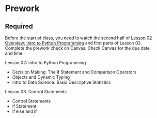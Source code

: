 Prework
======

Required
------

Before the start of class, you need to watch the second half of [Lesson 02 Overview: Intro to Python Programming](https://learning.oreilly.com/videos/python-fundamentals/9780135917411/9780135917411-PFLL_Lesson02_00) and first parts of Lesson 03.  Complete the prework check on Canvas. Check Canvas for the due date and  time.

Lesson 02: Intro to Python Programming 

- Decision Making: The if Statement and Comparison Operators
- Objects and Dynamic Typing
- Intro to Data Science: Basic Descriptive Statistics

Lesson 03. Control Statements

- Control Statements
- if Statement
- if else and if
